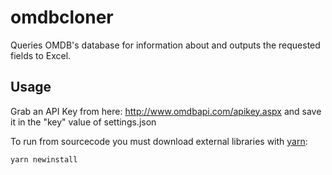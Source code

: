omdbcloner
=================

Queries OMDB's database for information about and outputs the requested fields to Excel.


## Usage
Grab an API Key from here: http://www.omdbapi.com/apikey.aspx and save it in the "key" value of settings.json


To run from sourcecode you must download external libraries with [yarn](https://yarnpkg.com/en/):

```shell
yarn newinstall
```
